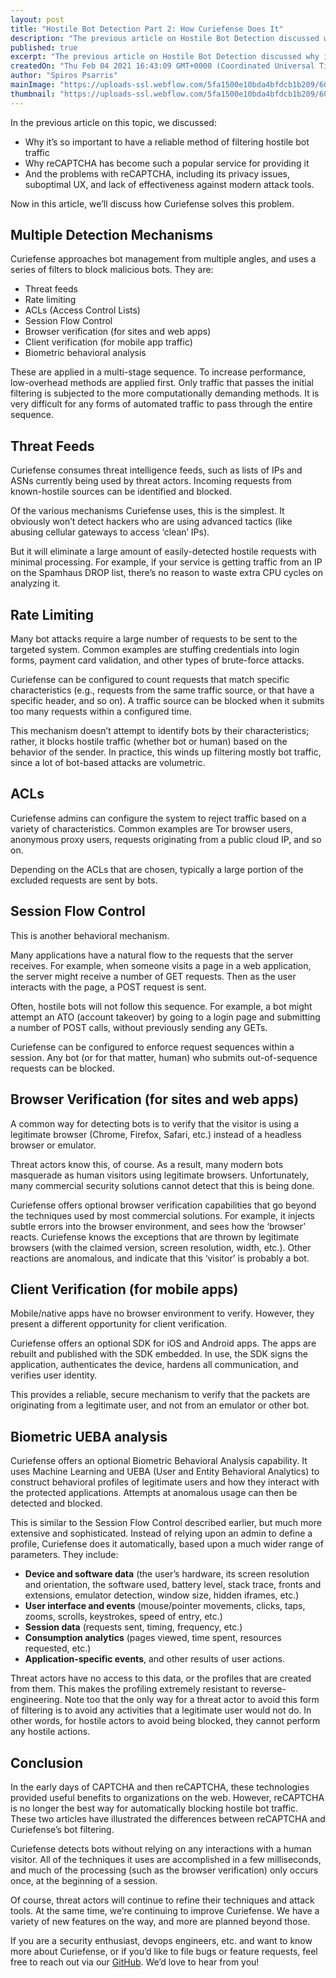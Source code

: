 ```yaml
---
layout: post
title: "Hostile Bot Detection Part 2: How Curiefense Does It"
description: "The previous article on Hostile Bot Detection discussed why it is so important, and the problems with using reCAPTCHA for this. Now in part 2, we'll discuss how Curiefense identifies and filters malicious bots."
published: true
excerpt: "The previous article on Hostile Bot Detection discussed why it is so important, and the problems with using reCAPTCHA for this. Now in part 2, we'll discuss how Curiefense identifies and filters malicious bots."
createdOn: "Thu Feb 04 2021 16:43:09 GMT+0000 (Coordinated Universal Time)"
author: "Spiros Psarris"
mainImage: "https://uploads-ssl.webflow.com/5fa1500e10bda4bfdcb1b209/601c2bd79280408f70e0caa1_ACL-Policies-2-cropped.png"
thumbnail: "https://uploads-ssl.webflow.com/5fa1500e10bda4bfdcb1b209/603dd712eaaf7b698537311a_hostile-bot.jpg"
---
```


<p>In the previous article on this topic, we discussed:</p>
<ul>
    <li>Why it’s so important to have a reliable method of filtering hostile bot traffic</li>
    <li>Why reCAPTCHA has become such a popular service for providing it</li>
    <li>And the problems with reCAPTCHA, including its privacy issues, suboptimal UX, and lack of effectiveness against modern attack tools.</li>
</ul>
<p>Now in this article, we’ll discuss how Curiefense solves this problem.</p>
<h2>Multiple Detection Mechanisms</h2>
<p>Curiefense approaches bot management from multiple angles, and uses a series of filters to block malicious bots. They are:</p>
<ul>
    <li>Threat feeds</li>
    <li>Rate limiting&nbsp;</li>
    <li>ACLs (Access Control Lists)</li>
    <li>Session Flow Control</li>
    <li>Browser verification (for sites and web apps)</li>
    <li>Client verification (for mobile app traffic)</li>
    <li>Biometric behavioral analysis</li>
</ul>
<p>
    These are applied in a multi-stage sequence. To increase performance, low-overhead methods are applied first. Only traffic that passes the initial filtering is subjected to the more computationally demanding methods. It is very
    difficult for any forms of automated traffic to pass through the entire sequence.
</p>
<h2>Threat Feeds</h2>
<p>Curiefense consumes threat intelligence feeds, such as lists of IPs and ASNs currently being used by threat actors. Incoming requests from known-hostile sources can be identified and blocked.</p>
<p>Of the various mechanisms Curiefense uses, this is the simplest. It obviously won’t detect hackers who are using advanced tactics (like abusing cellular gateways to access ‘clean’ IPs).&nbsp;</p>
<p>
    But it will eliminate a large amount of easily-detected hostile requests with minimal processing. For example, if your service is getting traffic from an IP on the Spamhaus DROP list, there’s no reason to waste extra CPU cycles on
    analyzing it.
</p>
<h2>Rate Limiting</h2>
<p>Many bot attacks require a large number of requests to be sent to the targeted system. Common examples are stuffing credentials into login forms, payment card validation, and other types of brute-force attacks.</p>
<p>
    Curiefense can be configured to count requests that match specific characteristics (e.g., requests from the same traffic source, or that have a specific header, and so on). A traffic source can be blocked when it submits too many
    requests within a configured time.
</p>
<p>
    This mechanism doesn’t attempt to identify bots by their characteristics; rather, it blocks hostile traffic (whether bot or human) based on the behavior of the sender. In practice, this winds up filtering mostly bot traffic, since a lot
    of bot-based attacks are volumetric.
</p>
<h2>ACLs&nbsp;</h2>
<p>Curiefense admins can configure the system to reject traffic based on a variety of characteristics. Common examples are Tor browser users, anonymous proxy users, requests originating from a public cloud IP, and so on.&nbsp;</p>
<p>Depending on the ACLs that are chosen, typically a large portion of the excluded requests are sent by bots.</p>
<h2>Session Flow Control</h2>
<p>This is another behavioral mechanism.&nbsp;</p>
<p>
    Many applications have a natural flow to the requests that the server receives. For example, when someone visits a page in a web application, the server might receive a number of GET requests. Then as the user interacts with the page, a
    POST request is sent.&nbsp;
</p>
<p>Often, hostile bots will not follow this sequence. For example, a bot might attempt an ATO (account takeover) by going to a login page and submitting a number of POST calls, without previously sending any GETs.</p>
<p>Curiefense can be configured to enforce request sequences within a session. Any bot (or for that matter, human) who submits out-of-sequence requests can be blocked.</p>
<h2>Browser Verification (for sites and web apps)</h2>
<p>A common way for detecting bots is to verify that the visitor is using a legitimate browser (Chrome, Firefox, Safari, etc.) instead of a headless browser or emulator.</p>
<p>Threat actors know this, of course. As a result, many modern bots masquerade as human visitors using legitimate browsers. Unfortunately, many commercial security solutions cannot detect that this is being done.</p>
<p>
    Curiefense offers optional browser verification capabilities that go beyond the techniques used by most commercial solutions. For example, it injects subtle errors into the browser environment, and sees how the ‘browser’ reacts.
    Curiefense knows the exceptions that are thrown by legitimate browsers (with the claimed version, screen resolution, width, etc.). Other reactions are anomalous, and indicate that this ‘visitor’ is probably a bot.
</p>
<h2>Client Verification (for mobile apps)</h2>
<p>Mobile/native apps have no browser environment to verify. However, they present a different opportunity for client verification.&nbsp;</p>
<p>
    Curiefense offers an optional SDK for iOS and Android apps. The apps are rebuilt and published with the SDK embedded. In use, the SDK signs the application, authenticates the device, hardens all communication, and verifies user
    identity.&nbsp;
</p>
<p>This provides a reliable, secure mechanism to verify that the packets are originating from a legitimate user, and not from an emulator or other bot.</p>
<h2>Biometric UEBA analysis</h2>
<p>
    Curiefense offers an optional Biometric Behavioral Analysis capability. It uses Machine Learning and UEBA (User and Entity Behavioral Analytics) to construct behavioral profiles of legitimate users and how they interact with the
    protected applications. Attempts at anomalous usage can then be detected and blocked.
</p>
<p>
    This is similar to the Session Flow Control described earlier, but much more extensive and sophisticated. Instead of relying upon an admin to define a profile, Curiefense does it automatically, based upon a much wider range of
    parameters. They include:
</p>
<ul>
    <li><strong>Device and software data</strong> (the user’s hardware, its screen resolution and orientation, the software used, battery level, stack trace, fronts and extensions, emulator detection, window size, hidden iframes, etc.)</li>
    <li><strong>User interface and events</strong> (mouse/pointer movements, clicks, taps, zooms, scrolls, keystrokes, speed of entry, etc.)</li>
    <li><strong>Session data</strong> (requests sent, timing, frequency, etc.)</li>
    <li><strong>Consumption analytics</strong> (pages viewed, time spent, resources requested, etc.)</li>
    <li><strong>Application-specific events</strong>, and other results of user actions.</li>
</ul>
<p>
    Threat actors have no access to this data, or the profiles that are created from them. This makes the profiling extremely resistant to reverse-engineering. Note too that the only way for a threat actor to avoid this form of filtering is
    to avoid any activities that a legitimate user would not do. In other words, for hostile actors to avoid being blocked, they cannot perform any hostile actions.
</p>
<h2>Conclusion</h2>
<p>
    In the early days of CAPTCHA and then reCAPTCHA, these technologies provided useful benefits to organizations on the web. However, reCAPTCHA is no longer the best way for automatically blocking hostile bot traffic. These two articles
    have illustrated the differences between reCAPTCHA and Curiefense’s bot filtering.&nbsp;
</p>
<p>
    Curiefense detects bots without relying on any interactions with a human visitor. All of the techniques it uses are accomplished in a few milliseconds, and much of the processing (such as the browser verification) only occurs once, at
    the beginning of a session.
</p>
<p>Of course, threat actors will continue to refine their techniques and attack tools. At the same time, we’re continuing to improve Curiefense. We have a variety of new features on the way, and more are planned beyond those.</p>
<p>
    If you are a security enthusiast, devops engineers, etc. and want to know more about Curiefense, or if you’d like to file bugs or feature requests, feel free to reach out via our
    <a href="https://github.com/curiefense/curiefense">GitHub</a>. We’d love to hear from you!
</p>
